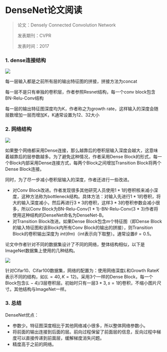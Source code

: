 # DenseNet论文阅读

> 论文：Densely Connected Convolution Network
>
> 发表期刊：CVPR
>
> 发表时间：2017

### 1. dense连接结构

![](F:\NoteBook\.gitbook\assets\DenseNet1.png)

每一层输入都是之前所有层的输出特征图的拼接，拼接方法为concat

每一层不是只有单独的卷积层，作者参照Resnet结构，每一个conv block包含BN-Relu-Conv结构

每一层的输出特征图深度均为K，作者称之为growth rate，这样输入的深度会随层数增加一层而增加K，K通常设置为12、32大小

### 2. 网络结构

![](F:\NoteBook\.gitbook\assets\DenseNet2.png)

如果整个网络都采用Dense连接，那么越靠后的卷积层输入深度会越大，这意味着越靠后的层参数越多。为了避免这种情况，作者采用Dense Block的形式，每一个Block内部采用Dense连接方式，每两个Block之间增加Transition Block将两个Dense Block连接。

同时，为了尽一步减小卷积层输入的深度，作者还进行一些改进。

* 对Conv Block改进。作者发现很多其他研究人员使用$1*1$的卷积核来减小深度，这种方法称为bottleneck结构。具体方法：对输入先进行$1*1$的卷积，将大的输入深度减小，然后再进行$3*3$的卷积，这样$3*3$的卷积参数会减小很多，所以Conv Block为BN-Relu-Conv(1 * 1)-BN-Relu-Conv(3 * 3)作者将使用这种结构的DenseNet命名为DenseNet-B。
* 对Transition Block改进。如果Dense Block包含$m$个特征图（即Dense Block的输入特征图和该Block内所有Conv Block的输出的拼接），则Transition Block的卷积输出深度为 $int(\theta m)$（int表示向下取整）。通常设置$\theta=0.5$。

论文中作者针对不同的数据集设计了不同的网络，整体结构相似，以下是ImageNet数据集上使用的几种结构。

![](F:\NoteBook\.gitbook\assets\DenseNet3.png)

针对Cifar10、Cifar100数据集，网络的配置为：使用网络深度$L$和Growth Rate$K$表示不同的结构，如$(L=40, K=12)$。采用3个一样的Dense Block，每一个Block包含$(L-4)/3$层卷积层。初始时只有一层$3*3, s=1$的卷积，不缩小图片尺寸。其他结构与ImageNet一样。

### 3. 总结

DenseNet优点：

* 参数少。特征图深度相比于其他网络减小很多，所以整体网络参数小。
* 将前面的输出连接到后面的层。前向过程保留了前面层的信息，反向过程中梯度可以直接传递到前面层，缓解梯度消失问题。
* 精度高于之前的网络。
